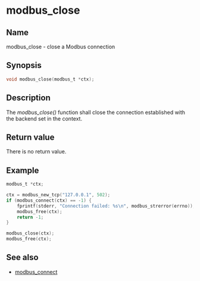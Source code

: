 # modbus_close

## Name

modbus_close - close a Modbus connection

## Synopsis

```c
void modbus_close(modbus_t *ctx);
```

## Description

The *modbus_close()* function shall close the connection established with the
backend set in the context.

## Return value

There is no return value.

## Example

```c
modbus_t *ctx;

ctx = modbus_new_tcp("127.0.0.1", 502);
if (modbus_connect(ctx) == -1) {
    fprintf(stderr, "Connection failed: %s\n", modbus_strerror(errno));
    modbus_free(ctx);
    return -1;
}

modbus_close(ctx);
modbus_free(ctx);
```

## See also

- [modbus_connect](modbus_connect)
